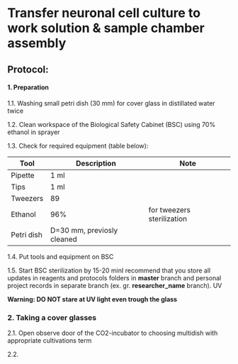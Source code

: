 Transfer neuronal cell culture to work solution & sample chamber assembly
=========================================================================


## Protocol:
#### 1. Preparation

1.1. Washing small petri dish (30 mm) for cover glass in distillated water twice

1.2. Clean workspace of the Biological Safety Cabinet (BSC) using 70% ethanol in sprayer

1.3. Check for required equipment (table below):


| Tool       | Description                  | Note                        |
|------------|------------------------------|-----------------------------|
| Pipette    | 1 ml                         |                             |
| Tips       | 1 ml                         |                             |
| Tweezers   | 89                           |                             |
| Ethanol    | 96%                          |  for tweezers sterilization |
| Petri dish | D=30 mm, previosly cleaned   |                             |


1.4. Put tools and equipment on BSC
    
1.5. Start BSC sterilization by 15-20 minI recommend that you store all updates in reagents and protocols folders in **master** branch and personal project records in separate branch (ex. gr. **researcher_name** branch).
 UV

**Warning: DO NOT stare at UV light even trough the glass**

### 2. Taking a cover glasses
    
2.1. Open observe door of the CO2-incubator to choosing multidish with appropriate cultivations term

2.2. 

